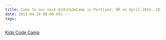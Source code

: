 ```yaml
---
title: Come to our next KidsCodeCamp in Portland, OR on April 28th, 2013
date: 2013-04-28 00:00 UTC
tags:
---
```


[Kids Code Camp](http://kidscodecamp.com/events/come-to-our-next-kidscodecamp-in-portland-or-on-april-28th-2013)